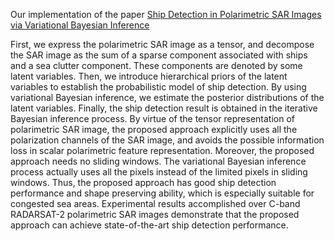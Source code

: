 Our implementation of the paper [Ship Detection in Polarimetric SAR Images via Variational Bayesian Inference](https://ieeexplore.ieee.org/stamp/stamp.jsp?tp=&arnumber=7898790)

First, we express the polarimetric SAR image as a tensor, and decompose the SAR image as the sum of a sparse component associated with ships and a sea clutter component. These components are denoted by some latent variables. Then, we introduce hierarchical priors of the latent variables to establish the probabilistic model of ship detection. By using variational Bayesian inference, we estimate the posterior distributions of the latent variables. Finally, the ship detection result is obtained in the iterative Bayesian inference process. By virtue of the tensor representation of polarimetric SAR image, the proposed approach explicitly uses all the polarization channels of the SAR image, and avoids the possible information loss in scalar polarimetric feature representation. Moreover, the proposed approach needs no sliding windows. The variational Bayesian inference process actually uses all the pixels instead of the limited pixels in sliding windows. Thus, the proposed approach has good ship detection performance and shape preserving ability, which is especially suitable for congested sea areas. Experimental results accomplished over C-band RADARSAT-2 polarimetric SAR images demonstrate that the proposed approach can achieve state-of-the-art ship detection performance.
